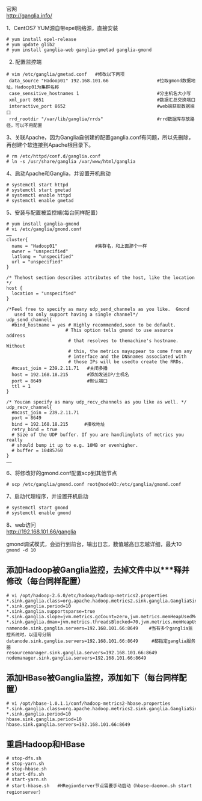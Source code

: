 官网  
http://ganglia.info/

1、CentOS7 YUM源自带epel网络源，直接安装  
```
# yum install epel-release
# yum update glib2
# yum install ganglia-web ganglia-gmetad ganglia-gmond 
```  

2.  配置监控端  
```
# vim /etc/ganglia/gmetad.conf   #修改以下两项
 data_source "Hadoop01" 192.168.101.66                  #拉取gmond数据地址，Hadoop01为集群名称
 case_sensitive_hostnames 1                             #分主机名大小写
 xml_port 8651                                          #数据汇总交换端口
 interactive_port 8652                                  #web端获取数据端口
 rrd_rootdir "/var/lib/ganglia/rrds"                    #rrd数据库存放路径，可以不用配置
```  
 
 3、关联Apache，因为Ganglia自创建的配置ganglia.conf有问题，所以先删除，再创建个软连接到Apache根目录下。  
 ```
 # rm /etc/httpd/conf.d/ganglia.conf  
 # ln -s /usr/share/ganglia /var/www/html/ganglia
 ```  
 
 4、启动Apache和Ganglia，并设置开机启动
 ```
 # systemctl start httpd
 # systemctl start gmetad
 # systemctl enable httpd
 # systemctl enable gmetad
 ```  
 
 5、安装与配置被监控端(每台同样配置）
 ```
 # yum install ganglia-gmond
 # vi /etc/ganglia/gmond.conf
 ……
 cluster{
   name = "Hadoop01"              #集群名，和上面那个一样
   owner = "unspecified"
   latlong = "unspecified"
   url = "unspecified"
 }
  
 /* Thehost section describes attributes of the host, like the location */
 host {
   location = "unspecified"
 }
  
 /*Feel free to specify as many udp_send_channels as you like.  Gmond
    used to only support having a single channel*/
 udp_send_channel{
   #bind_hostname = yes # Highly recommended,soon to be default.
                       # This option tells gmond to use asource  address
                        # that resolves to themachine's hostname.  Without
                        # this, the metrics mayappear to come from any
                        # interface and the DNSnames associated with
                        # those IPs will be usedto create the RRDs.
   #mcast_join = 239.2.11.71   #关闭多播
   host = 192.168.18.215       #添加发送IP/主机名
   port = 8649                 #默认端口
   ttl = 1
 }
 
 /* Youcan specify as many udp_recv_channels as you like as well. */
 udp_recv_channel{
   #mcast_join = 239.2.11.71  
   port = 8649
   bind = 192.168.18.215      #接收地址
   retry_bind = true
   # Size of the UDP buffer. If you are handlinglots of metrics you really
   # should bump it up to e.g. 10MB or evenhigher.
   # buffer = 10485760
 }
 ……
 ```  
 
 6、将修改好的gmond.conf配置scp到其他节点   
 ```
 # scp /etc/ganglia/gmond.conf root@node03:/etc/ganglia/gmond.conf
 ```  
 
 7、启动代理程序，并设置开机启动  
 ```
# systemctl start gmond
# systemctl enable gmond
 ```  
 
 8、web访问  
 http://192.168.101.66/ganglia  
 
gmond调试模式，会运行到前台，输出日志，数值越高日志越详细，最大10  
``` gmond -d 10 ```


添加Hadoop被Ganglia监控，去掉文件中以***释并修改（每台同样配置）
---
```
# vi /opt/hadoop-2.6.0/etc/hadoop/hadoop-metrics2.properties
*.sink.ganglia.class=org.apache.hadoop.metrics2.sink.ganglia.GangliaSink31
*.sink.ganglia.period=10
*.sink.ganglia.supportsparse=true
*.sink.ganglia.slope=jvm.metrics.gcCount=zero,jvm.metrics.memHeapUsedM=both
*.sink.ganglia.dmax=jvm.metrics.threadsBlocked=70,jvm.metrics.memHeapUsedM=40
namenode.sink.ganglia.servers=192.168.101.66:8649    #当有多个ganglia监控系统时，以逗号分隔
datanode.sink.ganglia.servers=192.168.101.66:8649     #都指定ganglia服务器
resourcemanager.sink.ganglia.servers=192.168.101.66:8649
nodemanager.sink.ganglia.servers=192.168.101.66:8649
```  

添加HBase被Ganglia监控，添加如下（每台同样配置）
---
```
# vi /opt/hbase-1.0.1.1/conf/hadoop-metrics2-hbase.properties
*.sink.ganglia.class=org.apache.hadoop.metrics2.sink.ganglia.GangliaSink31  
*.sink.ganglia.period=10  
hbase.sink.ganglia.period=10  
hbase.sink.ganglia.servers=192.168.101.66:8649
```  

重启Hadoop和HBase
---
```
# stop-dfs.sh
# stop-yarn.sh
# stop-hbase.sh
# start-dfs.sh
# start-yarn.sh
# start-hbase.sh   #HRegionServer节点需要手动启动（hbase-daemon.sh start regionserver）
```  
